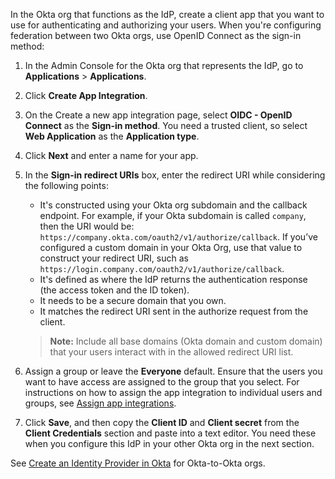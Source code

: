 In the Okta org that functions as the IdP, create a client app that you want to use for authenticating and authorizing your users. When you're configuring federation between two Okta orgs, use OpenID Connect as the sign-in method:

1. In the Admin Console for the Okta org that represents the IdP, go to **Applications** > **Applications**.
1. Click **Create App Integration**.
1. On the Create a new app integration page, select **OIDC - OpenID Connect** as the **Sign-in method**. You need a trusted client, so select **Web Application** as the **Application type**.
1. Click **Next** and enter a name for your app.
1. In the **Sign-in redirect URIs** box, enter the redirect URI while considering the following points:
    * It's constructed using your Okta org subdomain and the callback endpoint.
    For example, if your Okta subdomain is called `company`, then the URI would be: `https://company.okta.com/oauth2/v1/authorize/callback`. If you’ve configured a custom domain in your Okta Org, use that value to construct your redirect URI, such as `https://login.company.com/oauth2/v1/authorize/callback`.
    * It's defined as where the IdP returns the authentication response (the access token and the ID token).
    * It needs to be a secure domain that you own.
    * It matches the redirect URI sent in the authorize request from the client.

    > **Note:** Include all base domains (Okta domain and custom domain) that your users interact with in the allowed redirect URI list.

1. Assign a group or leave the **Everyone** default. Ensure that the users you want to have access are assigned to the group that you select. For instructions on how to assign the app integration to individual users and groups, see [Assign app integrations](https://help.okta.com/okta_help.htm?id=ext_Apps_Apps_Page-assign).
1. Click **Save**, and then copy the **Client ID** and **Client secret** from the **Client Credentials** section and paste into a text editor. You need these when you configure this IdP in your other Okta org in the next section.

<AMROktatoOkta/>

See [Create an Identity Provider in Okta](#create-an-identity-provider-in-okta) for Okta-to-Okta orgs.
